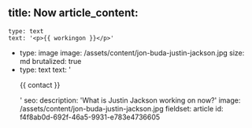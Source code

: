 title: Now
article_content:
  -
    type: text
    text: '<p>{{ workingon }}</p>'
  -
    type: image
    image: /assets/content/jon-buda-justin-jackson.jpg
    size: md
    brutalized: true
  -
    type: text
    text: '<p>{{ contact }}</p>'
seo:
  description: 'What is Justin Jackson working on now?'
  image: /assets/content/jon-buda-justin-jackson.jpg
fieldset: article
id: f4f8ab0d-692f-46a5-9931-e783e4736605
